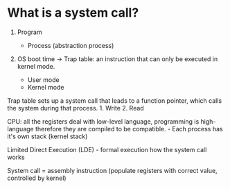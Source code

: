 # What is a system call?
1. Program
    - Process (abstraction process)

2. OS boot time -> Trap table: an instruction that can only be executed in kernel mode.
    - User mode
    - Kernel mode

Trap table sets up a system call that leads to a function pointer, which calls the system during that process.
    1. Write 
    2. Read

CPU: all the registers deal with low-level language, programming is high-language therefore they are compiled to be compatible.
    - Each process has it's own stack (kernel stack)

Limited Direct Execution (LDE) - formal execution how the system call works

System call = assembly instruction (populate registers with correct value, controlled by kernel)
